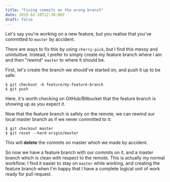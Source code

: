```yaml
---
title: "Fixing commits on the wrong branch"
date: 2019-02-10T12:30:00Z
draft: false
---
```


Let's say you're working on a new feature, but you realise that you've committed to `master` by accident.

There are ways to fix this by using `cherry-pick`, but I find this messy and unintuitive. Instead, I prefer to simply create my feature branch where I am and then "rewind" `master` to where it should be.

First, let's create the branch we should've started on, and push it up to be safe:

```
$ git checkout -b feature/my-feature-branch
$ git push
```

Here, it's worth checking on GitHub/Bitbucket that the feature branch is showing up as you expect it.

Now that the feature branch is safely on the remote, we can rewind our local master branch as if we never committed to it:

```
$ git checkout master
$ git reset --hard origin/master
```

This will **delete** the commits on master which we made by accident.

So now we have a feature branch with our commits on it, and a master branch which is clean with respect to the remote. This is actually my normal workflow; I find it easier to stay on `master` while working, and creating the feature branch when I'm happy that I have a complete logical unit of work ready for pull request.
